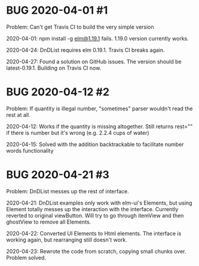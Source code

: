 # BUG 2020-04-01 #1
Problem: Can't get Travis CI to build the very simple version

2020-04-01: npm install -g elm@1.19.1 fails. 1.19.0 version currently works.

2020-04-24: DnDList requires elm 0.19.1. Travis CI breaks again.

2020-04-27: Found a solution on GitHub issues. The version should be latest-0.19.1. Building on Travis CI now.


# BUG 2020-04-12 #2
Problem: If quantity is illegal number, "sometimes" parser wouldn't read the rest at all.

2020-04-12: Works if the quantity is missing altogether. Still returns rest="" if there is number but it's wrong (e.g. 2.2.4 cups of water)

2020-04-15: Solved with the addition backtrackable to facilitate number words functionality


# BUG 2020-04-21 #3
Problem: DnDList messes up the rest of interface.

2020-04-21: DnDList examples only work with elm-ui's Elements, but using Element totally messes up the interaction with the interface. Currently reverted to original viewButton. Will try to go through itemView and then ghostView to remove all Elements.

2020-04-22: Converted UI Elements to Html elements. The interface is working again, but rearranging still doesn't work. 

2020-04-23: Rewrote the code from scratch, copying small chunks over. Problem solved.